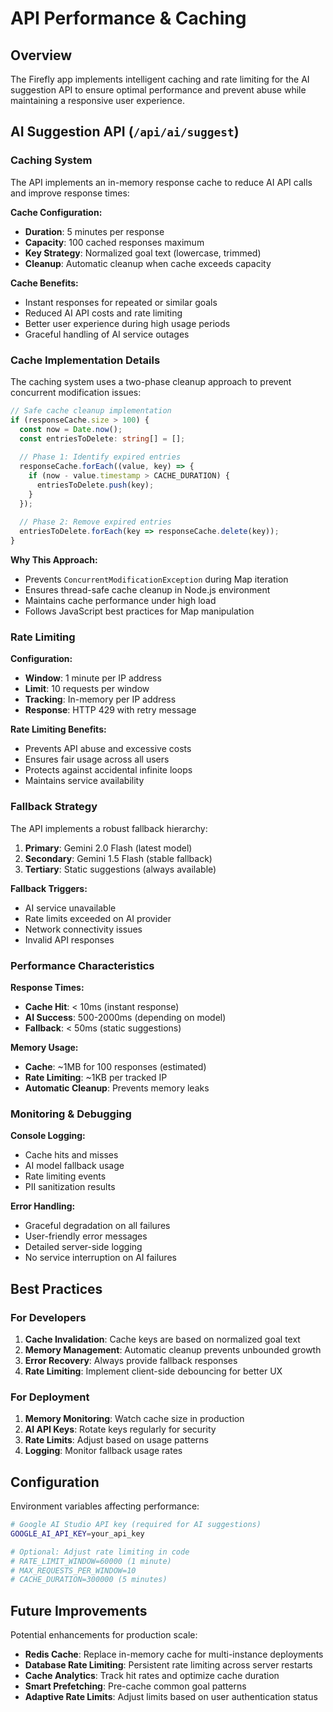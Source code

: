 # API Performance & Caching

## Overview

The Firefly app implements intelligent caching and rate limiting for the AI suggestion API to ensure optimal performance and prevent abuse while maintaining a responsive user experience.

## AI Suggestion API (`/api/ai/suggest`)

### Caching System

The API implements an in-memory response cache to reduce AI API calls and improve response times:

**Cache Configuration:**
- **Duration**: 5 minutes per response
- **Capacity**: 100 cached responses maximum
- **Key Strategy**: Normalized goal text (lowercase, trimmed)
- **Cleanup**: Automatic cleanup when cache exceeds capacity

**Cache Benefits:**
- Instant responses for repeated or similar goals
- Reduced AI API costs and rate limiting
- Better user experience during high usage periods
- Graceful handling of AI service outages

### Cache Implementation Details

The caching system uses a two-phase cleanup approach to prevent concurrent modification issues:

```typescript
// Safe cache cleanup implementation
if (responseCache.size > 100) {
  const now = Date.now();
  const entriesToDelete: string[] = [];
  
  // Phase 1: Identify expired entries
  responseCache.forEach((value, key) => {
    if (now - value.timestamp > CACHE_DURATION) {
      entriesToDelete.push(key);
    }
  });
  
  // Phase 2: Remove expired entries
  entriesToDelete.forEach(key => responseCache.delete(key));
}
```

**Why This Approach:**
- Prevents `ConcurrentModificationException` during Map iteration
- Ensures thread-safe cache cleanup in Node.js environment
- Maintains cache performance under high load
- Follows JavaScript best practices for Map manipulation

### Rate Limiting

**Configuration:**
- **Window**: 1 minute per IP address
- **Limit**: 10 requests per window
- **Tracking**: In-memory per IP address
- **Response**: HTTP 429 with retry message

**Rate Limiting Benefits:**
- Prevents API abuse and excessive costs
- Ensures fair usage across all users
- Protects against accidental infinite loops
- Maintains service availability

### Fallback Strategy

The API implements a robust fallback hierarchy:

1. **Primary**: Gemini 2.0 Flash (latest model)
2. **Secondary**: Gemini 1.5 Flash (stable fallback)
3. **Tertiary**: Static suggestions (always available)

**Fallback Triggers:**
- AI service unavailable
- Rate limits exceeded on AI provider
- Network connectivity issues
- Invalid API responses

### Performance Characteristics

**Response Times:**
- **Cache Hit**: < 10ms (instant response)
- **AI Success**: 500-2000ms (depending on model)
- **Fallback**: < 50ms (static suggestions)

**Memory Usage:**
- **Cache**: ~1MB for 100 responses (estimated)
- **Rate Limiting**: ~1KB per tracked IP
- **Automatic Cleanup**: Prevents memory leaks

### Monitoring & Debugging

**Console Logging:**
- Cache hits and misses
- AI model fallback usage
- Rate limiting events
- PII sanitization results

**Error Handling:**
- Graceful degradation on all failures
- User-friendly error messages
- Detailed server-side logging
- No service interruption on AI failures

## Best Practices

### For Developers

1. **Cache Invalidation**: Cache keys are based on normalized goal text
2. **Memory Management**: Automatic cleanup prevents unbounded growth
3. **Error Recovery**: Always provide fallback responses
4. **Rate Limiting**: Implement client-side debouncing for better UX

### For Deployment

1. **Memory Monitoring**: Watch cache size in production
2. **AI API Keys**: Rotate keys regularly for security
3. **Rate Limits**: Adjust based on usage patterns
4. **Logging**: Monitor fallback usage rates

## Configuration

Environment variables affecting performance:

```bash
# Google AI Studio API key (required for AI suggestions)
GOOGLE_AI_API_KEY=your_api_key

# Optional: Adjust rate limiting in code
# RATE_LIMIT_WINDOW=60000 (1 minute)
# MAX_REQUESTS_PER_WINDOW=10
# CACHE_DURATION=300000 (5 minutes)
```

## Future Improvements

Potential enhancements for production scale:

- **Redis Cache**: Replace in-memory cache for multi-instance deployments
- **Database Rate Limiting**: Persistent rate limiting across server restarts
- **Cache Analytics**: Track hit rates and optimize cache duration
- **Smart Prefetching**: Pre-cache common goal patterns
- **Adaptive Rate Limits**: Adjust limits based on user authentication status